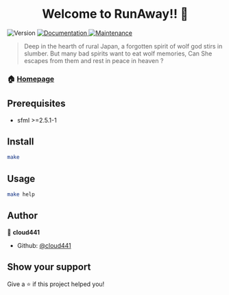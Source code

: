 <h1 align="center">Welcome to RunAway!! 👋</h1>
<p>
  <img alt="Version" src="https://img.shields.io/badge/version-(1.0)-blue.svg?cacheSeconds=2592000" />
  <a href="https://github.com/kefranabg/readme-md-generator#readme" target="_blank">
    <img alt="Documentation" src="https://img.shields.io/badge/documentation-yes-brightgreen.svg" />
  </a>
  <a href="https://github.com/kefranabg/readme-md-generator/graphs/commit-activity" target="_blank">
    <img alt="Maintenance" src="https://img.shields.io/badge/Maintained%3F-yes-green.svg" />
  </a>
</p>

> Deep in the hearth of rural Japan, a forgotten spirit of wolf god stirs in slumber. But many bad spirits want to eat wolf memories, Can She escapes from them and rest in peace in heaven ?


### 🏠 [Homepage](https://github.com/cloud441/RunAway-)

## Prerequisites

- sfml >=2.5.1-1

## Install

```sh
make
```

## Usage

```sh
make help
```

## Author

👤 **cloud441**

* Github: [@cloud441](https://github.com/cloud441)

## Show your support

Give a ⭐️ if this project helped you!

